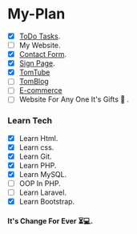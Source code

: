 # My-Plan
- [X] [ToDo Tasks](https://github.com/Thomas-Emad/ToDo).
- [ ] My Website.
- [X] [Contact Form](https://github.com/Thomas-Emad/contact-form).
- [X] [Sign Page](https://github.com/Thomas-Emad/Sign-Page).
- [X] [TomTube](https://github.com/Thomas-Emad/TomTube)
- [ ] [TomBlog]()
- [ ] [E-commerce]()
- [ ] Website For Any One It's Gifts 🎁 .

### Learn Tech
- [X] Learn Html.
- [X] Learn css.
- [x] Learn Git.
- [x] Learn PHP.
- [X] Learn MySQL.
- [ ] OOP In PHP.
- [ ] Learn Laravel.
- [X] Learn Bootstrap.

#### It's Change For Ever ⏳💻.
